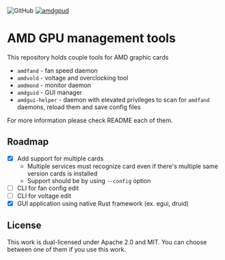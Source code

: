 ![GitHub](https://img.shields.io/github/license/Eraden/amdgpud)
[![amdgpud](https://badgen.net/badge/Discord%20Activity/Currently%20Online/green?icon=discord)](https://discord.gg/nCyndSCJ)

# AMD GPU management tools

This repository holds couple tools for AMD graphic cards

* `amdfand` - fan speed daemon
* `amdvold` - voltage and overclocking tool
* `amdmond` - monitor daemon
* `amdguid` - GUI manager
* `amdgui-helper` - daemon with elevated privileges to scan for `amdfand` daemons, reload them and save config files

For more information please check README each of them.

## Roadmap

* [X] Add support for multiple cards
    * Multiple services must recognize card even if there's multiple same version cards is installed
    * Support should be by using `--config` option
* [ ] CLI for fan config edit
* [ ] CLI for voltage edit
* [X] GUI application using native Rust framework (ex. egui, druid)

## License

This work is dual-licensed under Apache 2.0 and MIT. You can choose between one of them if you use this work.
